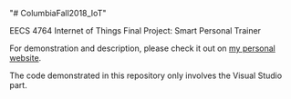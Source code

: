 "# ColumbiaFall2018_IoT" 

EECS 4764 Internet of Things Final Project: Smart Personal Trainer

For demonstration and description, please check it out on [my personal website](https://chenraphaelliu.com/home/projects/2018-columbia-iot/).

The code demonstrated in this repository only involves the Visual Studio part.
